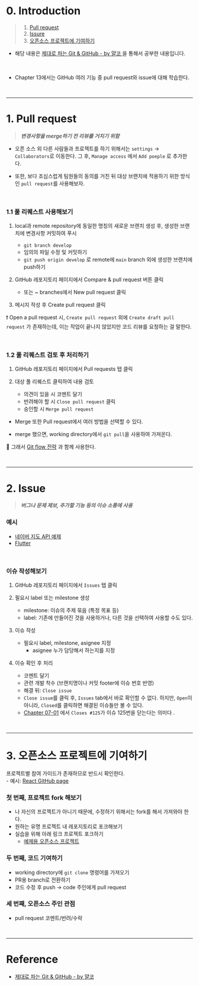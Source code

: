 # 0. Introduction

> 1. [Pull request](#1-pull-request)
> 2. [Issure](#2-issue)
> 3. [오픈소스 프로젝트에 기여하기](#3-오픈소스-프로젝트에-기여하기)

- 해당 내용은 [제대로 파는 Git & GitHub - by 얄코 ](https://www.inflearn.com/course/%EC%A0%9C%EB%8C%80%EB%A1%9C-%ED%8C%8C%EB%8A%94-%EA%B9%83/dashboard)을 통해서 공부한 내용입니다.

<br>

- Chapter 13에서는 GitHub 여러 기능 중 pull request와 issue에 대해 학습한다. 

<br>

---

# 1. Pull request

> **_변경사항을 merge하기 전 리뷰를 거치기 위함_**  

- 오픈 소스 외 다른 사람들과 프로젝트를 하기 위해서는 `settings` -> `Collaborators`로 이동한다. 그 후, `Manage access` 에서 `Add poeple` 로 추가한다. 

- 또한, 보다 조심스럽게 팀원들의 동의를 거친 뒤 대상 브랜치에 적용하기 위한 방식인 `pull request`를 사용해보자.  

<br>

### 1.1 풀 리퀘스트 사용해보기

1. local과 remote repository에 동일한 명칭의 새로운 브랜치 생성 후, 생성한 브랜치에 변경사항 커밋하여 푸시
    - `git branch develop`  
    - 임의의 파일 수정 및 커밋하기  
    - `git push origin develop` 로 remote에 `main` branch 외에 생성한 브랜치에 push하기  


2. GitHub 레포지토리 페이지에서 Compare & pull request 버튼 클릭
    - 또는 ~ branches에서 New pull request 클릭

3. 메시지 작성 후 Create pull request 클릭


❗ Open a pull request 시, `Create pull request` 외에 `Create draft pull request` 가 존재하는데, 이는 작업이 끝나지 않았지만 코드 리뷰를 요청하는 걸 말한다. 

<br>

### 1.2 풀 리퀘스트 검토 후 처리하기

1. GitHub 레포지토리 페이지에서 Pull requests 탭 클릭

2. 대상 풀 리퀘스트 클릭하여 내용 검토

    - 의견이 있을 시 코멘트 달기
    - 반려해야 할 시 `Close pull request` 클릭
    - 승인할 시 `Merge pull request`

- Merge 또한 Pull request에서 여러 방법을 선택할 수 있다.   


- merge 했으면, working directory에서 `git pull`을 사용하여 가져온다. 

🔅 그래서 [Git flow 전략](https://github.com/JeHa00/TIL/blob/main/Git/Lecture/Chapter10-05.md) 과 함께 사용한다.  

<br>

---

# 2. Issue

> **_버그나 문제 제보, 추가할 기능 등의 이슈 소통에 사용_**  

### 예시

- [네이버 지도 API 예제](https://github.com/navermaps/maps.js)
- [Flutter](https://github.com/flutter/flutter)

<br>

### 이슈 작성해보기

1. GitHub 레포지토리 페이지에서 `Issues` 탭 클릭


2. 필요시 label 또는 milestone 생성

    - milestone: 이슈의 주제 묶음 (특정 목표 등)
    - label: 기존에 만들어진 것을 사용하거나, 다른 것을 선택하여 사용할 수도 있다. 

3. 이슈 작성

    - 필요시 label, milestone, asignee 지정
        - asignee 누가 담당해서 하는지를 지정

4. 이슈 확인 후 처리

    - 코멘트 달기
    - 관련 개발 착수 (브랜치명이나 커밋 footer에 이슈 번호 반영)
    - 해결 뒤: `Close issue`
    - `Close issue`를 클릭 후, `Issues` tab에서 바로 확인할 수 없다. 하지만, `Open`이 아니라, `Closed`를 클릭하면 해결된 이슈들만 볼 수 있다.  
    - [Chapter 07-01](https://github.com/JeHa00/TIL/blob/main/Git/Lecture/Chapter07-01.md) 에서 `Closes #125`가 이슈 125번을 닫는다는 의미다 .

<br>

---
# 3. 오픈소스 프로젝트에 기여하기


프로젝트별 참여 가이드가 존재하므로 반드시 확인한다.  
    - 예시: [React GitHub page](https://github.com/facebook/react#contributing)


### 첫 번째, 프로젝트 fork 해보기


- 나 자신의 프로젝트가 아니기 때문에, 수정하기 위해서는 fork를 해서 가져와야 한다.
- 원하는 유명 프로젝트 내 레포지토리로 포크해보기  
- 실습을 위해 아래 링크 프로젝트 포크하기  
    - [예제용 오픈소스 프로젝트](https://github.com/yalcodic/yalco-open-source)

### 두 번째, 코드 기여하기

- working directory에 `git clone` 명령어를 가져오기
- PR용 branch로 전환하기  
- 코드 수정 후 push -> code 주인에게 pull request

### 세 번째, 오픈소스 주인 관점

- pull request 코멘트/반려/수락  

<br>

---

# Reference

- [제대로 파는 Git & GitHub - by 얄코](https://www.inflearn.com/course/%EC%A0%9C%EB%8C%80%EB%A1%9C-%ED%8C%8C%EB%8A%94-%EA%B9%83/dashboard)
